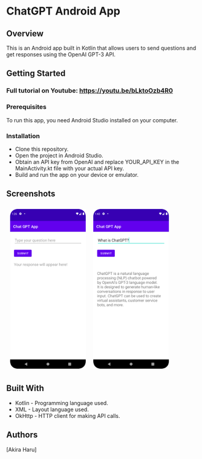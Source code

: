 # ChatGPT Android App

## Overview

This is an Android app built in Kotlin that allows users to send questions and get responses using the OpenAI GPT-3 API.

## Getting Started
### Full tutorial on Youtube: https://youtu.be/bLktoOzb4R0
### Prerequisites
To run this app, you need Android Studio installed on your computer.

### Installation
- Clone this repository.
- Open the project in Android Studio.
- Obtain an API key from OpenAI and replace YOUR_API_KEY in the MainActivity.kt file with your actual API key.
- Build and run the app on your device or emulator.

## Screenshots

[<img src="https://github.com/shivank8/ChatGPT_App/blob/master/Screenshot_1.png?raw=true" align="left"
width="200"
    hspace="10" vspace="10">](/readme/Wallabag%20Reading%20List.png)
[<img src="https://github.com/shivank8/ChatGPT_App/blob/master/Screenshot_3.png?raw=true" align="center"
width="200"
    hspace="10" vspace="10">](/readme/Wallabag%20Article%20View.png)

## Built With
- Kotlin - Programming language used.
- XML - Layout language used.
- OkHttp - HTTP client for making API calls.

## Authors
[Akira Haru]
